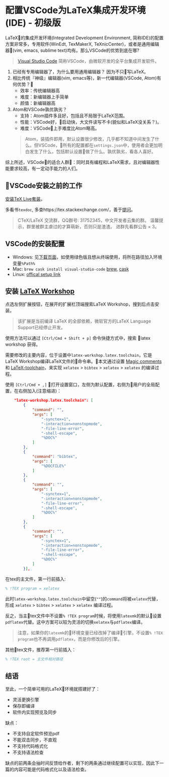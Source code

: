 # 配置VSCode为LaTeX集成开发环境(IDE) - 初级版

LaTeX的集成开发环境(Integrated Development Environment, 简称IDE)的配置方案非常多，专用软件(WinEdt, TexMakerX, TeXnicCenter)，或者是通用编辑器(vim, emacs, sublime text)均有。那么VSCode的优势到底在哪?

> [Visual Studio Code](https://code.visualstudio.com/)
> 简称VSCode，由微软开发的全平台集成开发软件。

1. 已经有专用编辑器了，为什么要用通用编辑器？
    因为不只写LaTeX。
1. 相比传统『神级』编辑器(vim, emacs等)，新一代编辑器(VSCode, Atom)有何优势？
    * 效率：传统编辑器高
    * 难度：新编辑器上手简单
    * 颜值：新编辑器高
1. Atom和VSCode孰优孰劣？
    * 支持：Atom插件多且好，包括且不局限于LaTeX范围。
    * 性能：VSCode好，启动快，大文件读写不卡(貌似和LaTeX没关系？)。
    * 难度：VSCode上手难度比Atom略高。
    > Atom，装插件即用，默认设置很少修改，几乎都不知道中间发生了什么。但VSCode，所有的配置都在`settings.json`中，使用者会更加明白发生了什么，包括默认设置做了什么。孰优孰劣，看各人喜好。

综上所述，VSCode的适合人群：同时具有编程和LaTeX需求，且对编辑器性能要求较高，有一定动手能力的人们。

## VSCode安装之前的工作

[安装TeX Live套装](https://liam0205.me/texlive/)。

多看书`texdoc`, 多查https://tex.stackexchange.com/，善于[提问](https://github.com/ryanhanwu/How-To-Ask-Questions-The-Smart-Way/blob/master/README-zh_CN.md)。

> CTeX/LaTeX 交流群，QQ群号: 31752345，中文开发者云集的群。
> 温馨提示，群里被群主虐过的才算萌新，否则只是渣渣。
> 进群先看群公告 × 3。

## VSCode的安装配置

* Windows: 见[下载页面](https://code.visualstudio.com/download)，如使用绿色版且想从终端使用，将所在路径加入环境变量`%Path%`
* Mac: `brew cask install visual-studio-code` [brew](https://brew.sh/), [cask](https://caskroom.github.io/)
* Linux: [offical setup link](https://code.visualstudio.com/docs/setup/linux)

## 安装 [LaTeX Workshop](https://github.com/James-Yu/LaTeX-Workshop)

点选左侧扩展按钮，在展开的扩展栏顶端搜索LaTeX Workshop，搜到后点击安装。
> 该扩展是当前编译 LaTeX 的全部依赖，微软官方的LaTeX Language Support已经停止开发。

使用方法可以通过 `[Ctrl/Cmd + Shift + p]` 命令快捷方式中，搜索 latex workshop 获得。

需要修改的主要内容，位于设置中`latex-workshop.latex.toolchain`，它是LaTeX Workshop编译LaTeX文件的命令串。本文通过设置 [Magic comments](https://github.com/James-Yu/LaTeX-Workshop#magic-comments) 和 [LaTeX-toolchain](https://github.com/James-Yu/LaTeX-Workshop#latex-toolchain)，来实现 `xelatex` > `bibtex` > `xelatex` > `xelatex` 的编译过程。

使用 `[Ctrl/Cmd + ,]` 打开设置窗口，左侧为默认配置，右侧为用户的全局配置，在右侧加入(注意缩进)：

```json
    "latex-workshop.latex.toolchain": [
        {
            "command": "",
            "args": [
                "-synctex=1",
                "-interaction=nonstopmode",
                "-file-line-error",
                "-shell-escape",
                "%DOC%"
            ]
        },
        {
            "command": "bibtex",
            "args": [
                "%DOCFILE%"
            ]
        },
        {
            "command": "",
            "args": [
                "-synctex=1",
                "-interaction=nonstopmode",
                "-file-line-error",
                "-shell-escape",
                "%DOC%"
            ]
        },
        {
            "command": "",
            "args": [
                "-synctex=1",
                "-interaction=nonstopmode",
                "-file-line-error",
                "-shell-escape",
                "%DOC%"
            ]
        }],
```

在tex的主文件，第一行前插入:

```tex
% !TEX program = xelatex
```

此时`latex-workshop.latex.toolchain`中留空(`""`)的`command`将被`xelatex`代替，形成 `xelatex` > `bibtex` > `xelatex` > `xelatex` 编译过程。

反之，当主tex文件中不设置`% !TEX program`时候，将使用`latexmk`的默认设置`pdflatex`代替。这中方案可以较为灵活的切换`xelatex`与`pdflatex`编译。

> 注意，如果你的`latexmk`的环境变量已经改掉了编译引擎，不设置`% !TEX program`也不再调用`pdflatex`，而是你修改后的引擎。

其他tex文件，推荐第一行前插入：

```tex
% !TEX root = 主文件相对路径
```

## 结语

至此，一个简单可用的LaTeX环境就搭建好了：

* 灵活更换引擎
* 保存即编译
* 软件内实现预览及同步

缺点：

* 不支持自定软件预览pdf
* 不能双击同步，不直观
* 不支持代码格式化
* 不支持语法检查

缺点的前两条会抽时间反馈给作者，剩下的两条通过继续配置可以实现，因此下一篇的内容可能是代码格式化以及语法检查。

